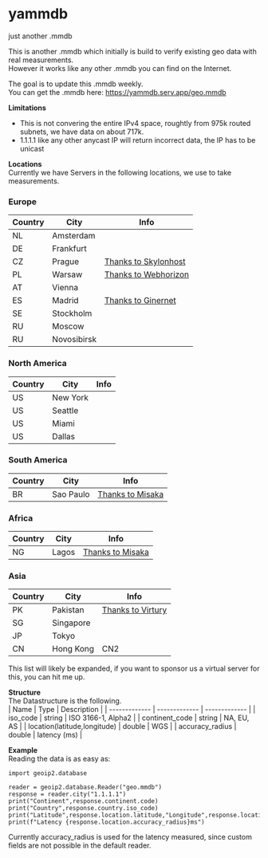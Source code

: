 # yammdb
just another .mmdb

This is another .mmdb which initially is build to verify existing geo data with real measurements.<br>
However it works like any other .mmdb you can find on the Internet.<br>

The goal is to update this .mmdb weekly.<br>
You can get the .mmdb here: https://yammdb.serv.app/geo.mmdb<br>

**Limitations**<br>
- This is not convering the entire IPv4 space, roughtly from 975k routed subnets, we have data on about 717k.
- 1.1.1.1 like any other anycast IP will return incorrect data, the IP has to be unicast

**Locations**<br>
Currently we have Servers in the following locations, we use to take measurements.<br>

### Europe

| Country          | City          | Info   |
| ------------- | ------------- | ------------- |
|NL             | Amsterdam     |               |
|DE             | Frankfurt     |               |
|CZ             | Prague        | [Thanks to Skylonhost](https://skylonhost.com) |
|PL             | Warsaw        | [Thanks to Webhorizon](https://webhorizon.net) |
|AT             | Vienna        |               |
|ES             | Madrid        | [Thanks to Ginernet](https://ginernet.com) |
|SE             | Stockholm     |               |
|RU             | Moscow        |               |
|RU             | Novosibirsk   |               |

### North America
| Country          | City          | Info   |
| ------------- | ------------- | ------------- |
|US             | New York      |               |
|US             | Seattle       |               |
|US             | Miami         |               |
|US             | Dallas        |               |

### South America
| Country          | City          | Info   |
| ------------- | ------------- | ------------- |
|BR             | Sao Paulo     | [Thanks to Misaka](https://www.misaka.io) |

### Africa
| Country          | City          | Info   |
| ------------- | ------------- | ------------- |
|NG             | Lagos         | [Thanks to Misaka](https://www.misaka.io) |

### Asia
| Country          | City          | Info   |
| ------------- | ------------- | ------------- |
|PK             | Pakistan      | [Thanks to Virtury](https://virtury.com) |
|SG             | Singapore     |               |
|JP             | Tokyo         |               |
|CN             | Hong Kong     | CN2           |

This list will likely be expanded, if you want to sponsor us a virtual server for this, you can hit me up.<br>

**Structure**<br>
The Datastructure is the following.<br>
| Name                         | Type          | Description        |
| -------------                | ------------- | -------------      |
| iso_code                     | string        | ISO 3166-1, Alpha2 |
| continent_code               | string        | NA, EU, AS         |
| location(latitude,longitude) | double        | WGS                |
| accuracy_radius              | double        | latency (ms)       |    

**Example**<br>
Reading the data is as easy as:
```
import geoip2.database

reader = geoip2.database.Reader("geo.mmdb")
response = reader.city("1.1.1.1")
print("Continent",response.continent.code)
print("Country",response.country.iso_code)
print("Latitude",response.location.latitude,"Longitude",response.location.longitude)
print(f"Latency {response.location.accuracy_radius}ms")
```
Currently accuracy_radius is used for the latency measured, since custom fields are not possible in the default reader.